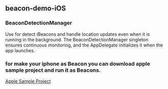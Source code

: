 ## beacon-demo-iOS

### BeaconDetectionManager 
Use for detect iBeacons and handle location updates even when it is running in the background. The BeaconDetectionManager singleton ensures continuous monitoring, and the AppDelegate initializes it when the app launches.

### for make your iphone as Beacon you can download apple sample project and run it as Beacons.
[Apple Sample Project](https://developer.apple.com/documentation/corelocation/ranging-for-beacons)
